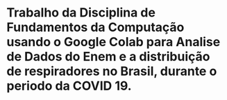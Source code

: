 # Trabalho da Disciplina de Fundamentos da Computação usando o Google Colab para Analise de Dados do Enem e a distribuição de respiradores no Brasil, durante o periodo da COVID 19.
